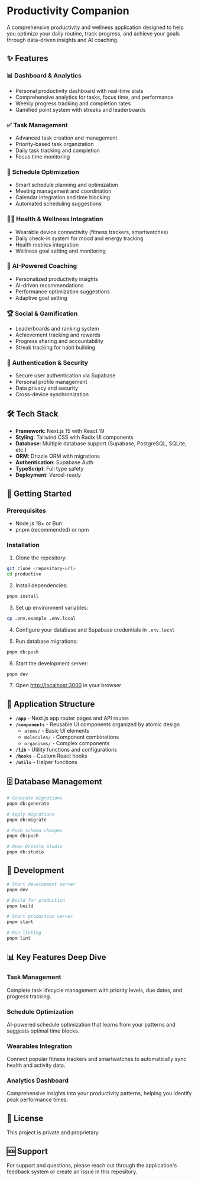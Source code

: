 # Productivity Companion

A comprehensive productivity and wellness application designed to help you optimize your daily routine, track progress, and achieve your goals through data-driven insights and AI coaching.

## ✨ Features

### 📊 **Dashboard & Analytics**
- Personal productivity dashboard with real-time stats
- Comprehensive analytics for tasks, focus time, and performance
- Weekly progress tracking and completion rates
- Gamified point system with streaks and leaderboards

### ✅ **Task Management**
- Advanced task creation and management
- Priority-based task organization
- Daily task tracking and completion
- Focus time monitoring

### 📅 **Schedule Optimization**
- Smart schedule planning and optimization
- Meeting management and coordination
- Calendar integration and time blocking
- Automated scheduling suggestions

### 🏃‍♂️ **Health & Wellness Integration**
- Wearable device connectivity (fitness trackers, smartwatches)
- Daily check-in system for mood and energy tracking
- Health metrics integration
- Wellness goal setting and monitoring

### 🤖 **AI-Powered Coaching**
- Personalized productivity insights
- AI-driven recommendations
- Performance optimization suggestions
- Adaptive goal setting

### 🏆 **Social & Gamification**
- Leaderboards and ranking system
- Achievement tracking and rewards
- Progress sharing and accountability
- Streak tracking for habit building

### 🔐 **Authentication & Security**
- Secure user authentication via Supabase
- Personal profile management
- Data privacy and security
- Cross-device synchronization

## 🛠️ Tech Stack

- **Framework**: Next.js 15 with React 19
- **Styling**: Tailwind CSS with Radix UI components
- **Database**: Multiple database support (Supabase, PostgreSQL, SQLite, etc.)
- **ORM**: Drizzle ORM with migrations
- **Authentication**: Supabase Auth
- **TypeScript**: Full type safety
- **Deployment**: Vercel-ready

## 🚀 Getting Started

### Prerequisites

- Node.js 18+ or Bun
- pnpm (recommended) or npm

### Installation

1. Clone the repository:
```bash
git clone <repository-url>
cd productive
```

2. Install dependencies:
```bash
pnpm install
```

3. Set up environment variables:
```bash
cp .env.example .env.local
```

4. Configure your database and Supabase credentials in `.env.local`

5. Run database migrations:
```bash
pnpm db:push
```

6. Start the development server:
```bash
pnpm dev
```

7. Open [http://localhost:3000](http://localhost:3000) in your browser

## 📱 Application Structure

- **`/app`** - Next.js app router pages and API routes
- **`/components`** - Reusable UI components organized by atomic design
  - `atoms/` - Basic UI elements
  - `molecules/` - Component combinations
  - `organisms/` - Complex components
- **`/lib`** - Utility functions and configurations
- **`/hooks`** - Custom React hooks
- **`/utils`** - Helper functions

## 🗄️ Database Management

```bash
# Generate migrations
pnpm db:generate

# Apply migrations
pnpm db:migrate

# Push schema changes
pnpm db:push

# Open Drizzle Studio
pnpm db:studio
```

## 🔧 Development

```bash
# Start development server
pnpm dev

# Build for production
pnpm build

# Start production server
pnpm start

# Run linting
pnpm lint
```

## 📊 Key Features Deep Dive

### Task Management
Complete task lifecycle management with priority levels, due dates, and progress tracking.

### Schedule Optimization
AI-powered schedule optimization that learns from your patterns and suggests optimal time blocks.

### Wearables Integration
Connect popular fitness trackers and smartwatches to automatically sync health and activity data.

### Analytics Dashboard
Comprehensive insights into your productivity patterns, helping you identify peak performance times.


## 📄 License

This project is private and proprietary.

## 🆘 Support

For support and questions, please reach out through the application's feedback system or create an issue in this repository.